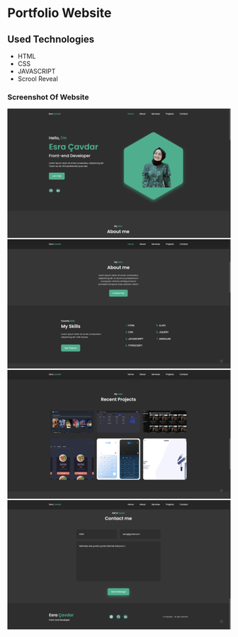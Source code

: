 # Portfolio Website 
## Used Technologies 
* HTML 
* CSS 
* JAVASCRIPT
* Scrool Reveal
### Screenshot Of Website 
![Ekran resmi1](https://github.com/CavdarEsra/Portfolio/blob/main/Pr1.png)
![Ekran resmi2](https://github.com/CavdarEsra/Portfolio/blob/main/Pr2.png)
![Ekran resmi3](https://github.com/CavdarEsra/Portfolio/blob/main/Pr3.png)
![Ekran resmi4](https://github.com/CavdarEsra/Portfolio/blob/main/Pr4.png)
